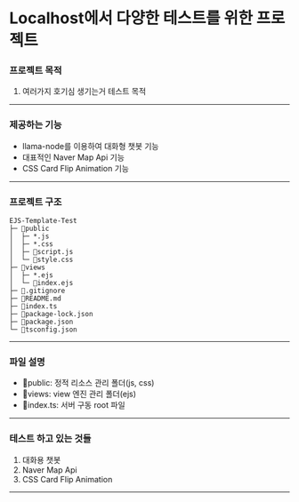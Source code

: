 # Localhost에서 다양한 테스트를 위한 프로젝트

### 프로젝트 목적

1. 여러가지 호기심 생기는거 테스트 목적

---

### 제공하는 기능

- llama-node를 이용하여 대화형 챗봇 기능
- 대표적인 Naver Map Api 기능
- CSS Card Flip Animation 기능

---

### 프로젝트 구조

```
EJS-Template-Test
├─ 📁public
│  ├─ *.js
│  ├─ *.css
│  ├─ 📄script.js
│  └─ 📄style.css
├─ 📁views
│  ├─ *.ejs
│  └─ 📄index.ejs
├─ 📄.gitignore
├─ 📄README.md
├─ 📄index.ts
├─ 📄package-lock.json
├─ 📄package.json
└─ 📄tsconfig.json
```

---

### 파일 설명

- 📁public: 정적 리소스 관리 폴더(js, css)
- 📁views: view 엔진 관리 폴더(ejs)
- 📄index.ts: 서버 구동 root 파일

---

### 테스트 하고 있는 것들

1. 대화용 챗봇
2. Naver Map Api
3. CSS Card Flip Animation

---
